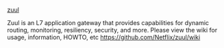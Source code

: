 [zuul](https://github.com/Netflix/zuul)

Zuul is an L7 application gateway that provides capabilities for dynamic routing, monitoring, resiliency, security, and more. Please view the wiki for usage, information, HOWTO, etc https://github.com/Netflix/zuul/wiki